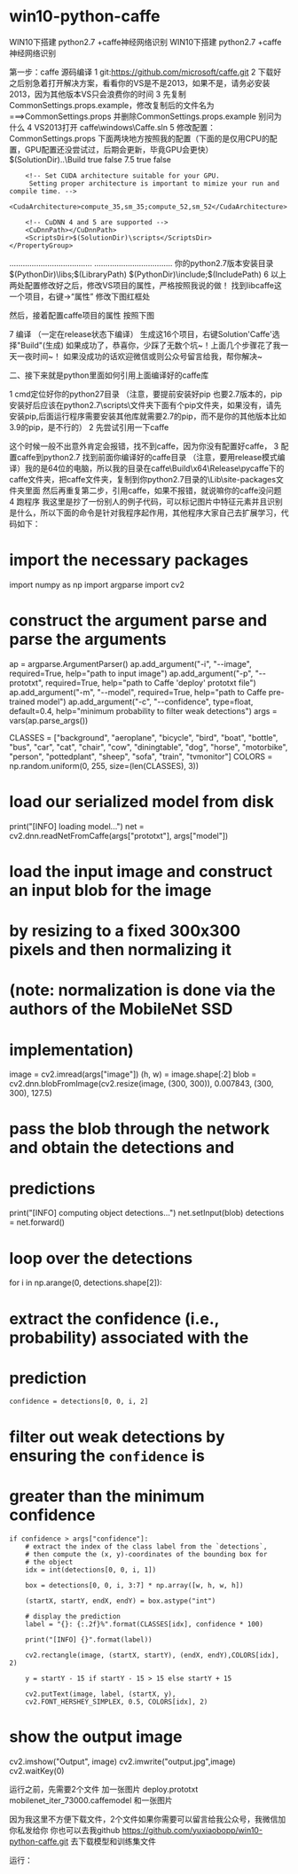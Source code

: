 # win10-python-caffe
WIN10下搭建 python2.7 +caffe神经网络识别
WIN10下搭建 python2.7 +caffe神经网络识别

第一步：caffe 源码编译
1 git:https://github.com/microsoft/caffe.git
2 下载好之后别急着打开解决方案，看看你的VS是不是2013，如果不是，请务必安装2013，因为其他版本VS只会浪费你的时间
3 先复制CommonSettings.props.example，修改复制后的文件名为===>CommonSettings.props
并删除CommonSettings.props.example  别问为什么
4 VS2013打开  caffe\windows\Caffe.sln
5 修改配置：CommonSettings.props  下面两块地方按照我的配置（下面的是仅用CPU的配置，GPU配置还没尝试过，后期会更新，毕竟GPU会更快）
  <PropertyGroup Label="UserMacros">
        <BuildDir>$(SolutionDir)..\Build</BuildDir>
        <!--NOTE: CpuOnlyBuild and UseCuDNN flags can't be set at the same time.-->
        <CpuOnlyBuild>true</CpuOnlyBuild>
        <UseCuDNN>false</UseCuDNN>
        <CudaVersion>7.5</CudaVersion>
        <!-- NOTE: If Python support is enabled, PythonDir (below) needs to be
         set to the root of your Python installation. If your Python installation
         does not contain debug libraries, debug build will not work. -->
        <PythonSupport>true</PythonSupport>
        <!-- NOTE: If Matlab support is enabled, MatlabDir (below) needs to be
         set to the root of your Matlab installation. -->
        <MatlabSupport>false</MatlabSupport>
        <CudaDependencies></CudaDependencies>

        <!-- Set CUDA architecture suitable for your GPU.
         Setting proper architecture is important to mimize your run and compile time. -->
        <CudaArchitecture>compute_35,sm_35;compute_52,sm_52</CudaArchitecture>

        <!-- CuDNN 4 and 5 are supported -->
        <CuDnnPath></CuDnnPath>
        <ScriptsDir>$(SolutionDir)\scripts</ScriptsDir>
    </PropertyGroup>
.....................................
...................................
 <PropertyGroup Condition="'$(PythonSupport)'=='true'">
        <PythonDir>你的python2.7版本安装目录</PythonDir>
        <LibraryPath>$(PythonDir)\libs;$(LibraryPath)</LibraryPath>
        <IncludePath>$(PythonDir)\include;$(IncludePath)</IncludePath>
    </PropertyGroup>
6 以上两处配置修改好之后，修改VS项目的属性，严格按照我说的做！
找到libcaffe这一个项目，右键→“属性”
修改下图红框处



 
然后，接着配置caffe项目的属性
按照下图








7 编译  （一定在release状态下编译）
生成这16个项目，右键Solution'Caffe'选择"Build"(生成)
如果成功了，恭喜你，少踩了无数个坑~！上面几个步骤花了我一天一夜时间~！
如果没成功的话欢迎微信或则公众号留言给我，帮你解决~

二、接下来就是python里面如何引用上面编译好的caffe库

1 cmd定位好你的python27目录 （注意，要提前安装好pip 也要2.7版本的，pip安装好后应该在python2.7\scripts\文件夹下面有个pip文件夹，如果没有，请先安装pip,后面运行程序需要安装其他库就需要2.7的pip，而不是你的其他版本比如3.9的pip，是不行的）
2 先尝试引用一下caffe

这个时候一般不出意外肯定会报错，找不到caffe，因为你没有配置好caffe，
3  配置caffe到python2.7
找到前面你编译好的caffe目录 （注意，要用release模式编译）我的是64位的电脑，所以我的目录在caffe\Build\x64\Release\pycaffe下的caffe文件夹，把caffe文件夹，复制到你python2.7目录的\Lib\site-packages文件夹里面
然后再重复第二步，引用caffe，如果不报错，就说嘛你的caffe没问题
4 跑程序
我这里是抄了一份别人的例子代码，可以标记图片中特征元素并且识别是什么，所以下面的命令是针对我程序起作用，其他程序大家自己去扩展学习，代码如下：
# import the necessary packages
import numpy as np
import argparse
import cv2

# construct the argument parse and parse the arguments
ap = argparse.ArgumentParser()
ap.add_argument("-i", "--image", required=True,
 help="path to input image")
ap.add_argument("-p", "--prototxt", required=True,
 help="path to Caffe 'deploy' prototxt file")
ap.add_argument("-m", "--model", required=True,
 help="path to Caffe pre-trained model")
ap.add_argument("-c", "--confidence", type=float, default=0.4,
 help="minimum probability to filter weak detections")
args = vars(ap.parse_args())

CLASSES = ["background", "aeroplane", "bicycle", "bird", "boat",
 "bottle", "bus", "car", "cat", "chair", "cow", "diningtable",
 "dog", "horse", "motorbike", "person", "pottedplant", "sheep",
 "sofa", "train", "tvmonitor"]
COLORS = np.random.uniform(0, 255, size=(len(CLASSES), 3))

# load our serialized model from disk
print("[INFO] loading model...")
net = cv2.dnn.readNetFromCaffe(args["prototxt"], args["model"])

# load the input image and construct an input blob for the image
# by resizing to a fixed 300x300 pixels and then normalizing it
# (note: normalization is done via the authors of the MobileNet SSD
# implementation)

image = cv2.imread(args["image"])
(h, w) = image.shape[:2]
blob = cv2.dnn.blobFromImage(cv2.resize(image, (300, 300)), 0.007843, (300, 300), 127.5)

# pass the blob through the network and obtain the detections and
# predictions
print("[INFO] computing object detections...")
net.setInput(blob)
detections = net.forward()



# loop over the detections
for i in np.arange(0, detections.shape[2]):
 # extract the confidence (i.e., probability) associated with the
 # prediction
    confidence = detections[0, 0, i, 2]
 # filter out weak detections by ensuring the `confidence` is
 # greater than the minimum confidence
    if confidence > args["confidence"]:
        # extract the index of the class label from the `detections`,
        # then compute the (x, y)-coordinates of the bounding box for
        # the object
        idx = int(detections[0, 0, i, 1])

        box = detections[0, 0, i, 3:7] * np.array([w, h, w, h])

        (startX, startY, endX, endY) = box.astype("int")

        # display the prediction
        label = "{}: {:.2f}%".format(CLASSES[idx], confidence * 100)

        print("[INFO] {}".format(label))

        cv2.rectangle(image, (startX, startY), (endX, endY),COLORS[idx], 2)

        y = startY - 15 if startY - 15 > 15 else startY + 15

        cv2.putText(image, label, (startX, y),
        cv2.FONT_HERSHEY_SIMPLEX, 0.5, COLORS[idx], 2)

# show the output image
cv2.imshow("Output", image)
cv2.imwrite("output.jpg",image)
cv2.waitKey(0)

运行之前，先需要2个文件 加一张图片
deploy.prototxt
mobilenet_iter_73000.caffemodel
和一张图片

因为我这里不方便下载文件，2个文件如果你需要可以留言给我公众号，我微信加你私发给你
你也可以去我github  https://github.com/yuxiaobopp/win10-python-caffe.git 去下载模型和训练集文件


运行：




